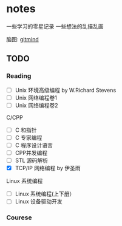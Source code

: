 # notes

一些学习的零星记录
一些想法的乱描乱画

脑图:
[gitmind](https://gitmind.cn/app/docs/mli1pvdj)

## __TODO__ 

### Reading

- [ ] Unix 环境高级编程 by W.Richard Stevens
- [ ] Unix 网络编程卷1
- [ ] Unix 网络编程卷2

C/CPP
- [ ] C 和指针  
- [ ] C 专家编程
- [ ] C 程序设计语言
- [ ] CPP并发编程
- [ ] STL 源码解析
- [x] TCP/IP 网络编程 by 伊圣雨

Linux 系统编程
- [ ] Linux 系统编程(上下册）
- [ ] Linux 设备驱动开发

### Courese



